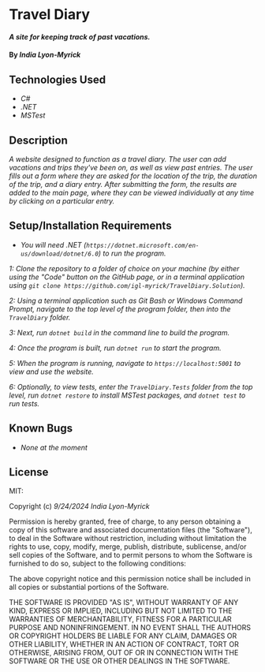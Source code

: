 # Travel Diary

#### _A site for keeping track of past vacations._

#### By _**India Lyon-Myrick**_

## Technologies Used

* _C#_
* _.NET_
* _MSTest_

## Description

_A website designed to function as a travel diary. The user can add vacations and trips they've been on, as well as view past entries. The user fills out a form where they are asked for the location of the trip, the duration of the trip, and a diary entry. After submitting the form, the results are added to the main page, where they can be viewed individually at any time by clicking on a particular entry._

## Setup/Installation Requirements

* _You will need .NET (`https://dotnet.microsoft.com/en-us/download/dotnet/6.0`) to run the program._

_1: Clone the repository to a folder of choice on your machine (by either using the "Code" button on the GitHub page, or in a terminal application using `git clone https://github.com/igl-myrick/TravelDiary.Solution`)._

_2: Using a terminal application such as Git Bash or Windows Command Prompt, navigate to the top level of the program folder, then into the `TravelDiary` folder._

_3: Next, run `dotnet build` in the command line to build the program._

_4: Once the program is built, run `dotnet run` to start the program._

_5: When the program is running, navigate to `https://localhost:5001` to view and use the website._

_6: Optionally, to view tests, enter the `TravelDiary.Tests` folder from the top level, run `dotnet restore` to install MSTest packages, and `dotnet test` to run tests._

## Known Bugs

* _None at the moment_

## License

MIT:

Copyright (c) _9/24/2024_ _India Lyon-Myrick_

Permission is hereby granted, free of charge, to any person obtaining a copy of this software and associated documentation files (the "Software"), to deal in the Software without restriction, including without limitation the rights to use, copy, modify, merge, publish, distribute, sublicense, and/or sell copies of the Software, and to permit persons to whom the Software is furnished to do so, subject to the following conditions:

The above copyright notice and this permission notice shall be included in all copies or substantial portions of the Software.

THE SOFTWARE IS PROVIDED "AS IS", WITHOUT WARRANTY OF ANY KIND, EXPRESS OR IMPLIED, INCLUDING BUT NOT LIMITED TO THE WARRANTIES OF MERCHANTABILITY, FITNESS FOR A PARTICULAR PURPOSE AND NONINFRINGEMENT. IN NO EVENT SHALL THE AUTHORS OR COPYRIGHT HOLDERS BE LIABLE FOR ANY CLAIM, DAMAGES OR OTHER LIABILITY, WHETHER IN AN ACTION OF CONTRACT, TORT OR OTHERWISE, ARISING FROM, OUT OF OR IN CONNECTION WITH THE SOFTWARE OR THE USE OR OTHER DEALINGS IN THE SOFTWARE.
